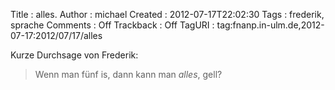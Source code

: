Title     : alles.
Author    : michael
Created   : 2012-07-17T22:02:30
Tags      : frederik, sprache
Comments  : Off
Trackback : Off
TagURI    : tag:fnanp.in-ulm.de,2012-07-17:2012/07/17/alles

Kurze Durchsage von Frederik:

> Wenn man fünf is, dann kann man _alles_, gell?
